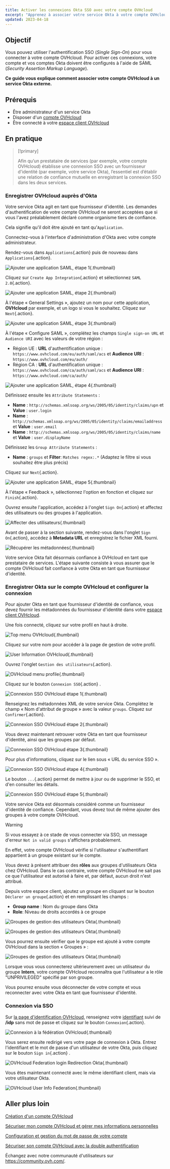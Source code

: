 ```yaml
---
title: Activer les connexions Okta SSO avec votre compte OVHcloud
excerpt: "Apprenez à associer votre service Okta à votre compte OVHcloud via SAML 2.0"
updated: 2023-04-18
---
```


## Objectif

Vous pouvez utiliser l'authentification SSO (*Single Sign-On*) pour vous connecter à votre compte OVHcloud. Pour activer ces connexions, votre compte et vos comptes Okta doivent être configurés à l'aide de SAML (*Security Assertion Markup Language*).

**Ce guide vous explique comment associer votre compte OVHcloud à un service Okta externe.**

## Prérequis

- Être administrateur d'un service Okta
- Disposer d'un [compte OVHcloud](/pages/account/customer/ovhcloud-account-creation)
- Être connecté à votre [espace client OVHcloud](https://www.ovh.com/auth/?action=gotomanager&from=https://www.ovh.com/fr/&ovhSubsidiary=fr)

## En pratique

> [!primary]
>
> Afin qu’un prestataire de services (par exemple, votre compte OVHcloud) établisse une connexion SSO avec un fournisseur d'identité (par exemple, votre service Okta), l’essentiel est d’établir une relation de confiance mutuelle en enregistrant la connexion SSO dans les deux services.
>

### Enregistrer OVHcloud auprès d'Okta

Votre service Okta agit en tant que fournisseur d'identité. Les demandes d'authentification de votre compte OVHcloud ne seront acceptées que si vous l'avez préalablement déclaré comme organisme tiers de confiance.

Cela signifie qu'il doit être ajouté en tant qu'`Application`.

Connectez-vous à l'interface d'administration d'Okta avec votre compte administrateur.

Rendez-vous dans `Applications`{.action} puis de nouveau dans `Applications`{.action}.

![Ajouter une application SAML, étape 1](images/OKTA_add_application_step1.png){.thumbnail}

Cliquez sur `Create App Integration`{.action} et sélectionnez `SAML 2.0`{.action}.

![Ajouter une application SAML, étape 2](images/OKTA_add_application_step2.png){.thumbnail}

À l'étape « General Settings », ajoutez un nom pour cette application, **OVHcloud** par exemple, et un logo si vous le souhaitez. Cliquez sur `Next`{.action}.

![Ajouter une application SAML, étape 3](images/OKTA_add_application_step3.png){.thumbnail}

À l'étape « Configure SAML », complétez les champs `Single sign-on URL` et `Audience URI` avec les valeurs de votre région : 

- Région UE : **URL** d'authentification unique : `https://www.ovhcloud.com/eu/auth/saml/acs` et **Audience URI** : `https://www.ovhcloud.com/eu/auth/`
- Région CA : **URL** d'authentification unique : `https://www.ovhcloud.com/ca/auth/saml/acs` et **Audience URI** : `https://www.ovhcloud.com/ca/auth/`

![Ajouter une application SAML, étape 4](images/OKTA_add_application_step4.png){.thumbnail}

Définissez ensuite les `Attribute Statements` :

- **Name** : `http://schemas.xmlsoap.org/ws/2005/05/identity/claims/upn` et **Value** : `user.login`
- **Name** : `http://schemas.xmlsoap.org/ws/2005/05/identity/claims/emailaddress` et **Value** : `user.email`
- **Name** : `http://schemas.xmlsoap.org/ws/2005/05/identity/claims/name` et **Value** : `user.displayName`

Définissez les `Group Attribute Statements` :

- **Name** : `groups` et **Filter**: `Matches regex:.*` (Adaptez le filtre si vous souhaitez être plus précis)

Cliquez sur `Next`{.action}.

![Ajouter une application SAML, étape 5](images/OKTA_add_application_step5.png){.thumbnail}

À l'étape « Feedback », sélectionnez l'option en fonction et cliquez sur `Finish`{.action}.

Ouvrez ensuite l'application, accédez à l'onglet `Sign On`{.action} et affectez des utilisateurs ou des groupes à l'application.

![Affecter des utilisateurs](images/OKTA_add_user.png){.thumbnail}

Avant de passer à la section suivante, rendez-vous dans l'onglet `Sign On`{.action}, accédez à **Metadata URL** et enregistrez le fichier XML fourni.

![Récupérer les métadonnées](images/OKTA_retrieve_metadata.png){.thumbnail}

Votre service Okta fait désormais confiance à OVHcloud en tant que prestataire de services. L'étape suivante consiste à vous assurer que le compte OVHcloud fait confiance à votre Okta en tant que fournisseur d'identité.

### Enregistrer Okta sur le compte OVHcloud et configurer la connexion

Pour ajouter Okta en tant que fournisseur d'identité de confiance, vous devez fournir les métadonnées du fournisseur d'identité dans votre [espace client OVHcloud](https://www.ovh.com/auth/?action=gotomanager&from=https://www.ovh.com/fr/&ovhSubsidiary=fr).

Une fois connecté, cliquez sur votre profil en haut à droite.

![Top menu OVHcloud](images/ovhcloud_top_menu.png){.thumbnail}

Cliquez sur votre nom pour accéder à la page de gestion de votre profil.

![User Information OVHcloud](images/ovhcloud_user_infos.png){.thumbnail}

Ouvrez l'onglet `Gestion des utilisateurs`{.action}.

![OVHcloud menu profile](images/ovhcloud_profile_menu.png){.thumbnail}

Cliquez sur le bouton `Connexion SSO`{.action} .

![Connexion SSO OVHcloud étape 1](images/ovhcloud_user_management_connect_sso_1.png){.thumbnail}

Renseignez les métadonnées XML de votre service Okta. Complétez le champ « Nom d'attribut de groupe » avec la valeur `groups`. Cliquez sur `Confirmer`{.action}.

![Connexion SSO OVHcloud étape 2](images/ovhcloud_add_federation.png){.thumbnail}

Vous devez maintenant retrouver votre Okta en tant que fournisseur d'identité, ainsi que les groupes par défaut.

![Connexion SSO OVHcloud étape 3](images/ovhcloud_add_federation_success.png){.thumbnail}

Pour plus d'informations, cliquez sur le lien sous « URL du service SSO ».

![Connexion SSO OVHcloud étape 4](images/ovhcloud_idp_details.png){.thumbnail}

Le bouton `...`{.action} permet de mettre à jour ou de supprimer le SSO, et d'en consulter les détails.

![Connexion SSO OVHcloud étape 5](images/ovhcloud_user_management_connect_sso_5.png){.thumbnail}

Votre service Okta est désormais considéré comme un fournisseur d'identité de confiance. Cependant, vous devez tout de même ajouter des groupes à votre compte OVHcloud.

> [!warning]
> Si vous essayez à ce stade de vous connecter via SSO, un message d'erreur `Not in valid groups` s'affichera probablement.
>
> En effet, votre compte OVHcloud vérifie si l'utilisateur s'authentifiant appartient à un groupe existant sur le compte.
>

Vous devez à présent attribuer des **rôles** aux groupes d'utilisateurs Okta chez OVHcloud. Dans le cas contraire, votre compte OVHcloud ne sait pas ce que l'utilisateur est autorisé à faire et, par défaut, aucun droit n'est attribué.

Depuis votre espace client, ajoutez un groupe en cliquant sur le bouton `Déclarer un groupe`{.action} et en remplissant les champs :

- **Group name** : Nom du groupe dans Okta
- **Role**: Niveau de droits accordés à ce groupe

![Groupes de gestion des utilisateurs Okta](images/ovhcloud_user_management_groups_1.png){.thumbnail}

![Groupes de gestion des utilisateurs Okta](images/ovhcloud_user_management_groups_2.png){.thumbnail}

Vous pourrez ensuite vérifier que le groupe est ajouté à votre compte OVHcloud dans la section « Groupes » :

![Groupes de gestion des utilisateurs Okta](images/ovhcloud_user_management_groups_3.png){.thumbnail}

Lorsque vous vous connecterez ultérieurement avec un utilisateur du groupe **Intern**, votre compte OVHcloud reconnaîtra que l'utilisateur a le rôle "UNPRIVILEGED" spécifié par son groupe.

Vous pourrez ensuite vous déconnecter de votre compte et vous reconnecter avec votre Okta en tant que fournisseur d'identité.

### Connexion via SSO

Sur [la page d'identification OVHcloud](https://www.ovh.com/auth/?action=gotomanager&from=https://www.ovh.com/fr/&ovhSubsidiary=fr), renseignez votre [identifiant](/pages/account/customer/ovhcloud-account-creation#quel-est-mon-identifiant-client) suivi de **/idp** sans mot de passe et cliquez sur le bouton `Connexion`{.action}.

![Connexion à la fédération OVHcloud](images/ovhcloud_federation_login_1.png){.thumbnail}

Vous serez ensuite redirigé vers votre page de connexion à Okta. Entrez l'identifiant et le mot de passe d'un utilisateur de votre Okta, puis cliquez sur le bouton `Sign in`{.action} .

![OVHcloud Federation login Redirection Okta](images/OKTA_login.png){.thumbnail}

Vous êtes maintenant connecté avec le même identifiant client, mais via votre utilisateur Okta.

![OVHcloud User Info Federation](images/ovhcloud_user_infos_federation.png){.thumbnail}

## Aller plus loin

[Création d'un compte OVHcloud](/pages/account/customer/ovhcloud-account-creation)

[Sécuriser mon compte OVHcloud et gérer mes informations personnelles](/pages/account/customer/all_about_username)

[Configuration et gestion du mot de passe de votre compte](/pages/account/customer/manage-ovh-password)

[Sécuriser son compte OVHcloud avec la double authentification](/pages/account/customer/secure-ovhcloud-account-with-2fa)

Échangez avec notre communauté d'utilisateurs sur <https://community.ovh.com/>.
